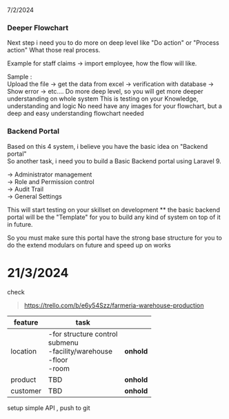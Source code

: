 
 7/2/2024
### Deeper Flowchart
Next step i need you to do more on deep level like "Do action" or "Process action" What those real process.  
  
Example for staff claims -> import employee, how the flow will like.  
  
Sample :  
Upload the file -> get the data from excel -> verification with database -> Show error -> etc....
Do more deep level, so you will get more deeper understanding on whole system
This is testing on your Knowledge, understanding and logic
No need have any images for your flowchart, but a deep and easy understanding flowchart needed
### Backend Portal
Based on this 4 system, i believe you have the basic idea on "Backend portal"  
So another task, i need you to build a Basic Backend portal using Laravel 9.  
  
-> Administrator management  
-> Role and Permission control  
-> Audit Trail  
-> General Settings

This will start testing on your skillset on development
** the basic backend portal will be the "Template" for you to build any kind of system on top of it in future.  
  
So you must make sure this portal have the strong base structure for you to do the extend modulars on future and speed up on works
# 21/3/2024

check
>https://trello.com/b/e6y54Szz/farmeria-warehouse-production

| feature  | task                                                                             |            |
| -------- | -------------------------------------------------------------------------------- | ---------- |
| location | -for structure control<br>submenu<br>-facility/warehouse <br>-floor<br>-room<br> | **onhold** |
| product  | TBD                                                                              | **onhold** |
| customer | TBD                                                                              | **onhold** |


setup simple API , push to git 